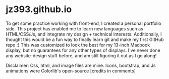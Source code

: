 # jz393.github.io

To get some practice working with front-end, I created a personal portfolio side. This project has enabled me to learn new languages such as HTML/CSS/Js, and integrate my design + technical interests. Additionally, I thought this would be a fun way to finally learn git and make my first GitHub repo :) This was customized to look the best for my 13-inch Macbook display, but no guarantees for any other types of displays. I've never done any website-design stuff before, and am still figuring it out as I go along!

Disclaimer: Css, html, and image files are mine. Icons, bootstrap, and Js animations were Colorlib's open-source [credits in comments]
